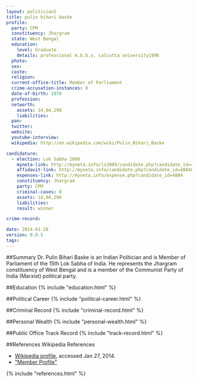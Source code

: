 ```yaml
---
layout: politician2
title: pulin bihari baske
profile: 
  party: CPM
  constituency: Jhargram
  state: West Bengal
  education: 
    level: Graduate
    details: professional m.b.b.s, calcutta university1996
  photo: 
  sex: 
  caste: 
  religion: 
  current-office-title: Member of Parliament
  crime-accusation-instances: 0
  date-of-birth: 1970
  profession: 
  networth: 
    assets: 14,84,298
    liabilities: 
  pan: 
  twitter: 
  website: 
  youtube-interview: 
  wikipedia: http://en.wikipedia.com/wiki/Pulin_Bihari_Baske

candidature: 
  - election: Lok Sabha 2009
    myneta-link: http://myneta.info/ls2009/candidate.php?candidate_id=4884
    affidavit-link: http://myneta.info/candidate.php?candidate_id=4884&scan=original
    expenses-link: http://myneta.info/expense.php?candidate_id=4884
    constituency: Jhargram 
    party: CPM
    criminal-cases: 0
    assets: 14,84,298
    liabilities: 
    result: winner 

crime-record: 

date: 2014-01-28
version: 0.0.5
tags: 
---
```

##Summary
Dr. Pulin Bihari Baske is an Indian Politician and is Member of Parliament of the 15th Lok Sabha of India. He represents the Jhargram constituency of West Bengal and is a member of the Communist Party of India (Marxist) political party.




##Education
{% include "education.html" %}


##Political Career
{% include "political-career.html" %}


##Criminal Record
{% include "criminal-record.html" %}


##Personal Wealth
{% include "personal-wealth.html" %}


##Public Office Track Record
{% include "track-record.html" %}


##References
Wikipedia References
- [Wikipedia profile]({{page.profile.wikipedia}}), accessed Jan 27, 2014.
- ["Member Profile"][wiki1]

[wiki1]: http://164.100.47.132/LssNew/Members/Biography.aspx?mpsno=4503


{% include "references.html" %}
